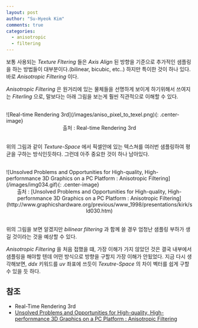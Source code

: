 ```yaml
---
layout: post
author: "Su-Hyeok Kim"
comments: true
categories:
  - anisotropic
  - filtering
---
```


보통 사용되는 _Texture Fltering_ 들은 _Axis Align_ 된 방향을 기준으로 추가적인 샘플링을 하는 방법들이 대부분이다.(bilinear, bicubic, etc..) 하지만 특이한 것이 하나 있다. 바로 _Anisotropic Filtering_ 이다.

_Anisotropic Filtering_ 은 원거리에 있는 물체들을 선명하게 보이게 하기위해서 쓰여지는 _Fiterling_ 으로, 말보다는 아래 그림을 보는게 훨씬 직관적으로 이해할 수 있다.

<br/>
![Real-time Rendering 3rd](/images/aniso_pixel_to_texel.png){: .center-image}
<center>출처 : Real-time Rendering 3rd</a>
</center>
<br/>

위의 그림과 같이 _Texture-Space_ 에서 픽셀안에 있는 텍스쳐를 여러번 샘플링하여 평균을 구하는 방식인듯하다. 그런데 아주 중요한 것이 하나 남아있다.

<br/>
![Unsolved Problems and Opportunities for High-quality, High-perfornmance 3D Graphics on a PC Platform : Anisotropic Filtering](/images/img034.gif){: .center-image}
<center>출처 : [Unsolved Problems and Opportunities for High-quality, High-perfornmance 3D Graphics on a PC Platform : Anisotropic Filtering](http://www.graphicshardware.org/previous/www_1998/presentations/kirk/sld030.htm)
</a>
</center>
<br/>

위의 그림을 보면 알겠지만 _bilinear filtering_ 과 함께 쓸 경우 엄청난 샘플링 부하가 생길 것이라는 것을 예상할 수 있다.

_Anisotropic Filtering_ 을 처음 접했을 떄, 가장 이해가 가지 않았던 것은 결국 내부에서 샘플링을 해야할 텐데 어떤 방식으로 방향을 구할지 가장 이해가 안됬었다. 지금 다시 생각해보면, _ddx_ 키워드를 _uv_ 좌표에 쓰듯이 _Texutre-Space_ 의 차이 벡터를 쉽게 구할 수 있을 듯 하다.

## 참조

 - Real-Time Rendering 3rd
 - [Unsolved Problems and Opportunities for High-quality, High-perfornmance 3D Graphics on a PC Platform : Anisotropic Filtering](http://www.graphicshardware.org/previous/www_1998/presentations/kirk/sld030.htm)
